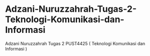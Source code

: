 # Adzani-Nuruzzahrah-Tugas-2-Teknologi-Komunikasi-dan-Informasi
Adzani Nuruzzahrah Tugas 2 PUST4425 ( Teknologi Komunikasi dan Informasi )
